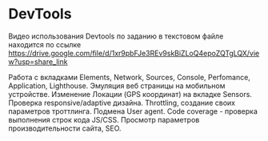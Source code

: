 # DevTools
Видео использования Devtools по заданию в текстовом файле находится по ссылке https://drive.google.com/file/d/1xr9pbFJe3REv9skBiZLoQ4epoZQTgLQX/view?usp=share_link

Работа с вкладками Elements, Network, Sources, Console, Perfomance, Application, Lighthouse.
Эмуляция веб страницы на мобильном устройстве.
Изменение Локации (GPS координат) на вкладке Sensors.
Проверка responsive/adaptive дизайна.
Throttling, создание своих параметров троттлинга. 
Подмена User agent.
Code coverage - проверка выполнения строк кода JS/CSS.
Просмотр параметров производительности сайта, SEO.
